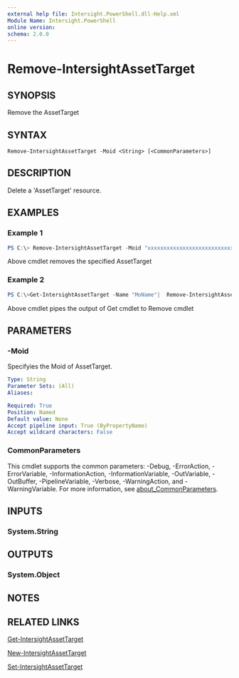 ```yaml
---
external help file: Intersight.PowerShell.dll-Help.xml
Module Name: Intersight.PowerShell
online version:
schema: 2.0.0
---
```


# Remove-IntersightAssetTarget

## SYNOPSIS
Remove the AssetTarget

## SYNTAX

```
Remove-IntersightAssetTarget -Moid <String> [<CommonParameters>]
```

## DESCRIPTION
Delete a &apos;AssetTarget&apos; resource.

## EXAMPLES

### Example 1
```powershell
PS C:\> Remove-IntersightAssetTarget -Moid "xxxxxxxxxxxxxxxxxxxxxxxxxxx"
```
Above cmdlet removes the specified AssetTarget 

### Example 2
```powershell
PS C:\>Get-IntersightAssetTarget -Name "MoName"|  Remove-IntersightAssetTarget
```
Above cmdlet pipes the output of Get cmdlet to Remove cmdlet

## PARAMETERS

### -Moid
Specifyies the Moid of AssetTarget.

```yaml
Type: String
Parameter Sets: (All)
Aliases:

Required: True
Position: Named
Default value: None
Accept pipeline input: True (ByPropertyName)
Accept wildcard characters: False
```

### CommonParameters
This cmdlet supports the common parameters: -Debug, -ErrorAction, -ErrorVariable, -InformationAction, -InformationVariable, -OutVariable, -OutBuffer, -PipelineVariable, -Verbose, -WarningAction, and -WarningVariable. For more information, see [about_CommonParameters](http://go.microsoft.com/fwlink/?LinkID=113216).

## INPUTS

### System.String

## OUTPUTS

### System.Object
## NOTES

## RELATED LINKS

[Get-IntersightAssetTarget](./Get-IntersightAssetTarget.md)

[New-IntersightAssetTarget](./New-IntersightAssetTarget.md)

[Set-IntersightAssetTarget](./Set-IntersightAssetTarget.md)

